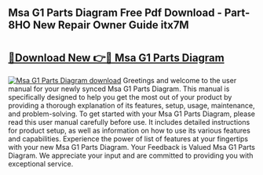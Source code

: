 ## Msa G1 Parts Diagram Free Pdf Download - Part-8HO New Repair Owner Guide itx7M

# <h2><a href="http://dfkbjmu.blite.top/?on=Msa+G1+Parts+Diagram">🔗Download New 👉🔴 Msa G1 Parts Diagram</a></h2>

[![Msa G1 Parts Diagram download](https://i.imgur.com/lujVjoI.png)](http://dfkbjmu.blite.top/?on=Msa+G1+Parts+Diagram)
Greetings and welcome to the user manual for your newly synced Msa G1 Parts Diagram. This manual is specifically designed to help you get the most out of your product by providing a thorough explanation of its features, setup, usage, maintenance, and problem-solving. To get started with your Msa G1 Parts Diagram, please read this user manual carefully before use. It includes detailed instructions for product setup, as well as information on how to use its various features and capabilities. Experience the power of list of features at your fingertips with your new Msa G1 Parts Diagram. Your Feedback is Valued Msa G1 Parts Diagram. We appreciate your input and are committed to providing you with exceptional service.
